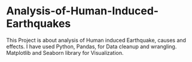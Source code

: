 # Analysis-of-Human-Induced-Earthquakes
This Project is about analysis of Human induced Earthquake, causes and effects. 
I have used Python, Pandas, for Data cleanup and wrangling. Matplotlib and Seaborn library for Visualization. 
